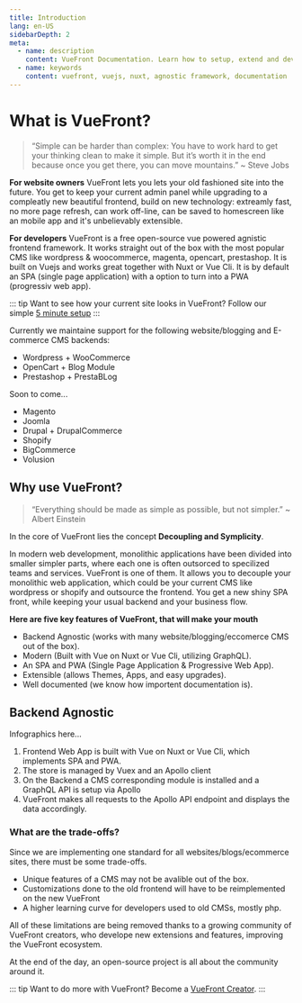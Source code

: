 ```yaml
---
title: Introduction
lang: en-US
sidebarDepth: 2
meta:
  - name: description
    content: VueFront Documentation. Learn how to setup, extend and develop your fully functional SPA and PWA frontend.
  - name: keywords
    content: vuefront, vuejs, nuxt, agnostic framework, documentation
---
```


# What is VueFront?

> “Simple can be harder than complex: You have to work hard to get your thinking clean to make it simple. But it’s worth it in the end because once you get there, you can move mountains.” ~ Steve Jobs

__For website owners__
VueFront lets you lets your old fashioned site into the future. You get to keep your current admin panel while upgrading to a compleatly new beautiful frontend, build on new technology: extreamly fast, no more page refresh, can work off-line, can be saved to homescreen like an mobile app and it's unbelievably extensible.

__For developers__
VueFront is a free open-source vue powered agnistic frontend framework. It works straight out of the box with the most popular CMS like wordpress & woocommerce, magenta, opencart, prestashop. It is built on Vuejs and works great together with Nuxt or Vue Cli. It is by default an SPA (single page application) with a option to turn into a PWA (progressiv web app).

::: tip
Want to see how your current site looks in VueFront? Follow our simple [5 minute setup](/guide/setup.html)
:::

Currently we maintaine support for the following website/blogging and E-commerce CMS backends:

- Wordpress + WooCommerce
- OpenCart + Blog Module
- Prestashop + PrestaBLog

Soon to come...

- Magento
- Joomla
- Drupal + DrupalCommerce
- Shopify
- BigCommerce
- Volusion

## Why use VueFront?

> “Everything should be made as simple as possible, but not simpler.” ~ Albert Einstein

In the core of VueFront lies the concept __Decoupling and Symplicity__.

In modern web development, monolithic applications have been divided into smaller simpler parts, where each one is often outsorced to specilized teams and services. VueFront is one of them. It allows you to decouple your monolithic web application, which could be your current CMS like wordpress or shopify and outsource the frontend. You get a new shiny SPA front, while keeping your usual backend and your business flow.

**Here are five key features of VueFront, that will make your mouth**

- Backend Agnostic (works with many website/blogging/eccomerce CMS out of the box).
- Modern (Built with Vue on Nuxt or Vue Cli, utilizing GraphQL).
- An SPA and PWA (Single Page Application & Progressive Web App).
- Extensible (allows Themes, Apps, and easy upgrades).
- Well documented (we know how importent documentation is).

## Backend Agnostic

Infographics here...

1. Frontend Web App is built with Vue on Nuxt or Vue Cli, which implements SPA and PWA.
2. The store is managed by Vuex and an Apollo client
3. On the Backend a CMS corresponding module is installed and a GraphQL API is setup via Apollo
4. VueFront makes all requests to the Apollo API endpoint and displays the data accordingly.

### What are the trade-offs?

Since we are implementing one standard for all websites/blogs/ecommerce sites, there must be some trade-offs.

- Unique features of a CMS may not be avalible out of the box.
- Customizations done to the old frontend will have to be reimplemented on the new VueFront
- A higher learning curve for developers used to old CMSs, mostly php.

All of these limitations are being removed thanks to a growing community of VueFront creators, who develope new extensions and features, improving the VueFront ecosystem.

At the end of the day, an open-source project is all about the community around it.

::: tip
Want to do more with VueFront? Become a [VueFront Creator](/support.html).
:::
